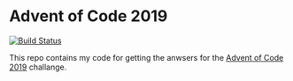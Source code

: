 # Advent of Code 2019
[![Build Status](https://travis-ci.org/strootje/advent-of-code-2019.svg?branch=master)](https://travis-ci.org/strootje/advent-of-code-2019)

This repo contains my code for getting the anwsers for the [Advent of Code 2019][aoc2019] challange.

[aoc2019]: https://adventofcode.com/2019
